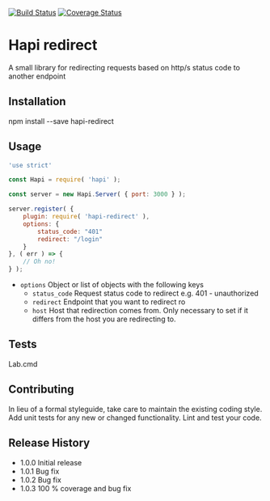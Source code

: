 [![Build Status](https://travis-ci.org/mickelindahl/hapi_redirect.svg?branch=master)](https://travis-ci.org/mickelindahl/hapi_redirect)
[![Coverage Status](https://coveralls.io/repos/github/mickelindahl/hapi_redirect/badge.svg?branch=master)](https://coveralls.io/github/mickelindahl/hapi_redirect?branch=master)

Hapi redirect
=============

A small library for redirecting requests based on http/s status code to another endpoint

## Installation

  npm install --save hapi-redirect

## Usage
```js
'use strict'

const Hapi = require( 'hapi' );

const server = new Hapi.Server( { port: 3000 } );

server.register( {
    plugin: require( 'hapi-redirect' ),
    options: { 
        status_code: "401"
        redirect: "/login"
    }
}, ( err ) => {
    // Oh no!
} );
```

- `options` Object or list of objects with the following keys
  - `status_code` Request status code to redirect e.g. 401 - unauthorized  
  - `redirect` Endpoint that you want to redirect ro
  - `host` Host that redirection comes from. Only necessary to set if it differs from the host you are redirecting to. 

## Tests

  Lab.cmd

## Contributing

In lieu of a formal styleguide, take care to maintain the existing coding style.
Add unit tests for any new or changed functionality. Lint and test your code.

## Release History

* 1.0.0 Initial release
* 1.0.1 Bug fix
* 1.0.2 Bug fix
* 1.0.3 100 % coverage and bug fix
